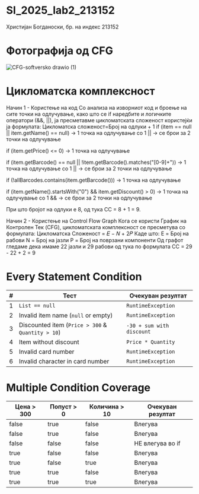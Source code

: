 # SI_2025_lab2_213152
Христијан Богданоски, бр. на индекс 213152
# Фотографија од CFG
![CFG-softversko drawio (1)](https://github.com/user-attachments/assets/4bc7de85-1b0b-4331-a07e-53ab63d8c971)

# Цикломатска комплексност

Начин 1 - Користење на код
Со анализа на изворниот код и броење на сите точки на одлучување, како што се if наредбите и логичките оператори (&&, ||), ја пресметавме цикломатската сложеност користејќи ја формулата:
Цикломатска сложеност=Број на одлуки + 1
if (item == null || item.getName() == null) → 1 точка на одлучување со 1 || → се брои за 2 точки на одлучување

if (item.getPrice() <= 0) → 1 точка на одлучување

if (item.getBarcode() == null || !item.getBarcode().matches("[0-9]+")) → 1 точка на одлучување со 1 || → се брои за 2 точки на одлучување

if (!allBarcodes.contains(item.getBarcode())) → 1 точка на одлучување

if (item.getName().startsWith("0") && item.getDiscount() > 0) → 1 точка на одлучување со 1 && → се брои за 2 точки на одлучување

При што бројот на одлуки е 8, од тука CC = 8 + 1 = 9.

Начин 2 - Користење на Control Flow Graph
Кога се користи График на Контролен Тек (CFG), цикломатската комплексност се пресметува со формулата:
Цикломатска Сложеност = 𝐸 − 𝑁 + 2𝑃
Каде што:
E = Број на рабови
N = Број на јазли
P = Број на поврзани компоненти 
Од графот гледаме дека имаме 22 јазли и 29 рабови
од тука по формулата CC = 29 - 22 + 2 = 9

# Every Statement Condition

|  # | Тест                                              | Очекуван резултат         | 
| -: | ------------------------------------------------- | ------------------------- | 
|  1 | `List == null`                                    | `RuntimeException`        | 
|  2 | Invalid item name (`null` or empty)               | `RuntimeException`        | 
|  3 | Discounted item (`Price > 300` & `Quantity > 10`) | `-30 + sum with discount` | 
|  4 | Item without discount                             | `Price * Quantity`        | 
|  5 | Invalid card number                               | `RuntimeException`        | 
|  6 | Invalid character in card number                  | `RuntimeException`        | 

# Multiple Condition Coverage

| Цена > 300 | Попуст > 0 | Количина > 10 | Очекуван резултат               
| ---------- | ---------- | ------------- | ------------------------------ |  
| false      | true       | false         |   Влегува                      |  
| false      | true       | false         | 	Влегува                      |  
| false      | false      | false         | 	НЕ влегува во if             |  
| true       | false      | false         | 	Влегува                      |  
| true       | false      | true          | 	Влегува                      |  
| true       | true       | false         | 	Влегува                      |  
| true       | true       | true          | 	Влегува                      |


